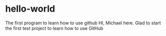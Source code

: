 # hello-world
The first program to learn how to use github
HI, Michael here.
Glad to start the first test project to learn how to use GitHub
